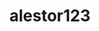 ---
title: alestor123
github: https://github.com/alestor123
mode: dark
transition: 1s
score: 88.1
archetype:
- Github Actions
---